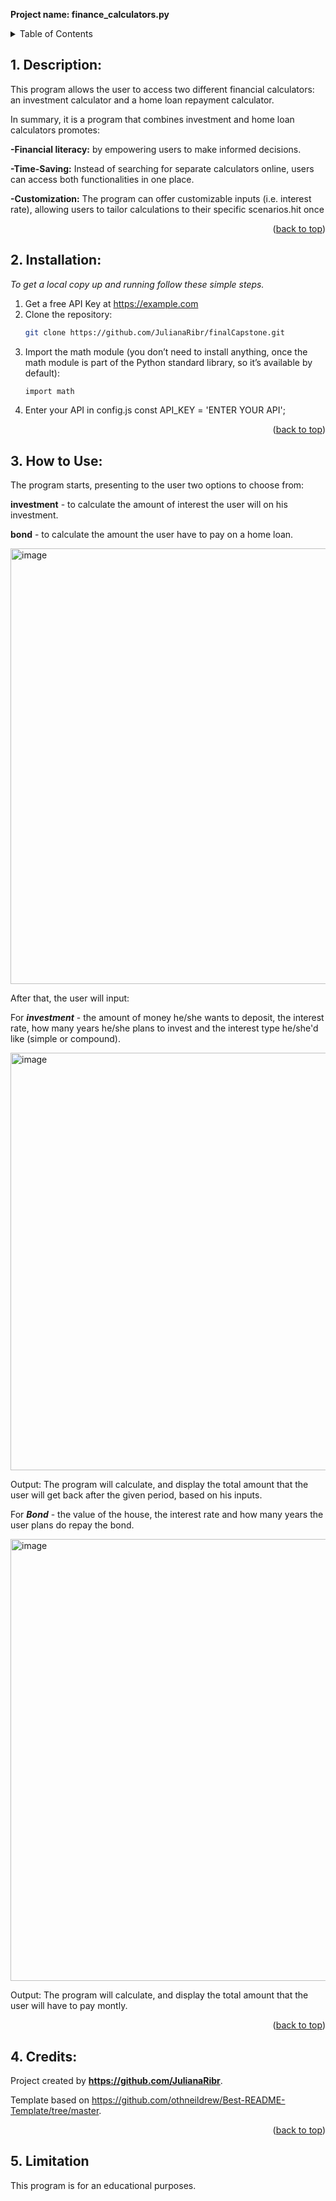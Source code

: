 **Project name: finance_calculators.py**

**<!-- TABLE OF CONTENTS -->**
<details>
  <summary>Table of Contents</summary>
  <ol>
    <li>
      <a href="#description">Description</a></li>
    <li>
      <a href="#installation">Installation</a></li>
    <li>
      <a href="#how-to-use">How to Use</a></li>
   <li>
      <a href="#credits">Credits</a></li>
    <li>
      <a href="#limitation">Limitation</a></li>
  </ol>
</details>

<!-- DESCRIPTION -->
## 1. Description: 

This program allows the user to access two different financial calculators: an investment calculator and a home loan
repayment calculator.

In summary, it is a program that combines investment and home loan calculators promotes:

**-Financial literacy:** by empowering users to make informed decisions.

**-Time-Saving:** Instead of searching for separate calculators online, users can access both functionalities in one place.

**-Customization:** The program can offer customizable inputs (i.e. interest rate), allowing users to tailor calculations to their specific scenarios.hit <enter> once

<p align="right">(<a href="#readme-top">back to top</a>)</p>

<!-- INSTALLATION -->
## 2. Installation:

_To get a local copy up and running follow these simple steps._

1. Get a free API Key at https://example.com
2. Clone the repository:
   ```sh
   git clone https://github.com/JulianaRibr/finalCapstone.git
   ```
3. Import the math module (you don’t need to install anything, once the math module is part of the Python standard library, so it’s available by default):
   ```sh
   import math
   ```
4. Enter your API in config.js
const API_KEY = 'ENTER YOUR API';

<p align="right">(<a href="#readme-top">back to top</a>)</p>

<!-- HOW TO USE -->
## 3. How to Use:

The program starts, presenting to the user two options to choose from:

**investment** - to calculate the amount of interest the user will on his investment.

**bond** - to calculate the amount the user have to pay on a home loan.

<img width="697" alt="image" src="https://github.com/JulianaRibr/finalCapstone/assets/153245025/314eb336-30bc-49e1-a357-7a7f736cbd72">

After that, the user will input:

For _**investment**_ - the amount of money he/she wants to deposit, the interest rate, how many years he/she plans to invest and the interest type he/she'd like (simple or compound).

<img width="668" alt="image" src="https://github.com/JulianaRibr/finalCapstone/assets/153245025/8057cb74-915d-4422-93bf-9cd90c1ed26f">

Output: The program will calculate, and display the total amount that the user will get back after the given period, based on his inputs.

For _**Bond**_ - the value of the house, the interest rate and how many years the user plans do repay the bond.

<img width="707" alt="image" src="https://github.com/JulianaRibr/finalCapstone/assets/153245025/c08695c1-99ed-4a5d-b8aa-4047fb57be99">

Output: The program will calculate, and display the total amount that the user will have to pay montly.

<p align="right">(<a href="#readme-top">back to top</a>)</p>

<!-- CREDITS -->
## 4. Credits:
Project created by **<https://github.com/JulianaRibr>**.

Template based on <https://github.com/othneildrew/Best-README-Template/tree/master>.

<p align="right">(<a href="#readme-top">back to top</a>)</p>

<!-- LIMITATION -->
## 5. Limitation

This program is for an educational purposes. 
